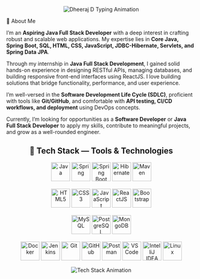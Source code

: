 <p align="center"> <img src="https://readme-typing-svg.herokuapp.com?font=JetBrains+Mono&size=22&duration=2500&pause=700&color=00C896&center=true&vCenter=true&width=750&lines=👨‍💻+Hi%2C+I'm+Dheeraj+D+%7C+Java+Full+Stack+Developer;☕+Crafting+Clean+Code+with+Core+Java+%26+Spring+Boot;🚀+Building+Scalable+APIs+%26+Modern+Web+Apps;🌱+Learning+DevOps+and+Cloud+Deployments;💬+Let’s+Innovate+and+Code+Something+Awesome!" alt="Dheeraj D Typing Animation" /> </p>
🌟 About Me
<p> I’m an <strong>Aspiring Java Full Stack Developer</strong> with a deep interest in crafting robust and scalable web applications. My expertise lies in <strong>Core Java, Spring Boot, SQL, HTML, CSS, JavaScript, JDBC-Hibernate, Servlets, and Spring Data JPA</strong>. </p> <p> Through my internship in <strong>Java Full Stack Development</strong>, I gained solid hands-on experience in designing RESTful APIs, managing databases, and building responsive front-end interfaces using ReactJS. I love building solutions that bridge functionality, performance, and user experience. </p> <p> I’m well-versed in the <strong>Software Development Life Cycle (SDLC)</strong>, proficient with tools like <strong>Git/GitHub</strong>, and comfortable with <strong>API testing, CI/CD workflows, and deployment</strong> using DevOps concepts. </p> <p> Currently, I’m looking for opportunities as a <strong>Software Developer</strong> or <strong>Java Full Stack Developer</strong> to apply my skills, contribute to meaningful projects, and grow as a well-rounded engineer. </p>
<h2 align="center">🧩 Tech Stack — Tools & Technologies</h2>

<p align="center">
  <!-- Backend -->
  <img src="https://cdn.jsdelivr.net/gh/devicons/devicon/icons/java/java-original.svg" height="50" alt="Java" />
  <img src="https://cdn.jsdelivr.net/gh/devicons/devicon/icons/spring/spring-original.svg" height="50" alt="Spring" />
  <img src="https://raw.githubusercontent.com/dheeraj-project-assets/spring-boot-logo/main/spring-boot-logo.png" height="50" alt="Spring Boot" />
  <img src="https://cdn.jsdelivr.net/gh/devicons/devicon/icons/hibernate/hibernate-original.svg" height="50" alt="Hibernate" />
  <img src="https://cdn.jsdelivr.net/gh/devicons/devicon/icons/maven/maven-original.svg" height="50" alt="Maven" />
  <br><br>

  <!-- Frontend -->
  <img src="https://cdn.jsdelivr.net/gh/devicons/devicon/icons/html5/html5-original.svg" height="50" alt="HTML5" />
  <img src="https://cdn.jsdelivr.net/gh/devicons/devicon/icons/css3/css3-original.svg" height="50" alt="CSS3" />
  <img src="https://cdn.jsdelivr.net/gh/devicons/devicon/icons/javascript/javascript-original.svg" height="50" alt="JavaScript" />
  <img src="https://cdn.jsdelivr.net/gh/devicons/devicon/icons/react/react-original.svg" height="50" alt="ReactJS" />
  <img src="https://cdn.jsdelivr.net/gh/devicons/devicon/icons/bootstrap/bootstrap-original.svg" height="50" alt="Bootstrap" />
  <br><br>

  <!-- Database -->
  <img src="https://cdn.jsdelivr.net/gh/devicons/devicon/icons/mysql/mysql-original.svg" height="50" alt="MySQL" />
  <img src="https://cdn.jsdelivr.net/gh/devicons/devicon/icons/postgresql/postgresql-original.svg" height="50" alt="PostgreSQL" />
  <img src="https://cdn.jsdelivr.net/gh/devicons/devicon/icons/mongodb/mongodb-original.svg" height="50" alt="MongoDB" />
  <br><br>

  <!-- DevOps & Tools -->
  <img src="https://cdn.jsdelivr.net/gh/devicons/devicon/icons/docker/docker-original.svg" height="50" alt="Docker" />
  <img src="https://cdn.jsdelivr.net/gh/devicons/devicon/icons/jenkins/jenkins-original.svg" height="50" alt="Jenkins" />
  <img src="https://cdn.jsdelivr.net/gh/devicons/devicon/icons/git/git-original.svg" height="50" alt="Git" />
  <img src="https://cdn.jsdelivr.net/gh/devicons/devicon/icons/github/github-original.svg" height="50" alt="GitHub" />
  <img src="https://cdn.jsdelivr.net/gh/devicons/devicon/icons/postman/postman-original.svg" height="50" alt="Postman" />
  <img src="https://cdn.jsdelivr.net/gh/devicons/devicon/icons/vscode/vscode-original.svg" height="50" alt="VS Code" />
  <img src="https://cdn.jsdelivr.net/gh/devicons/devicon/icons/intellij/intellij-original.svg" height="50" alt="IntelliJ IDEA" />
  <img src="https://cdn.jsdelivr.net/gh/devicons/devicon/icons/linux/linux-original.svg" height="50" alt="Linux" />
</p>

<p align="center">
  <img src="https://readme-typing-svg.herokuapp.com?font=Fira+Code&size=20&pause=1000&color=F7B731&center=true&vCenter=true&width=500&lines=🧠+Tech+Stack+That+Empowers+My+Code;⚙️+Tools+and+Technologies+I+Love+Using!" alt="Tech Stack Animation" />
</p>

